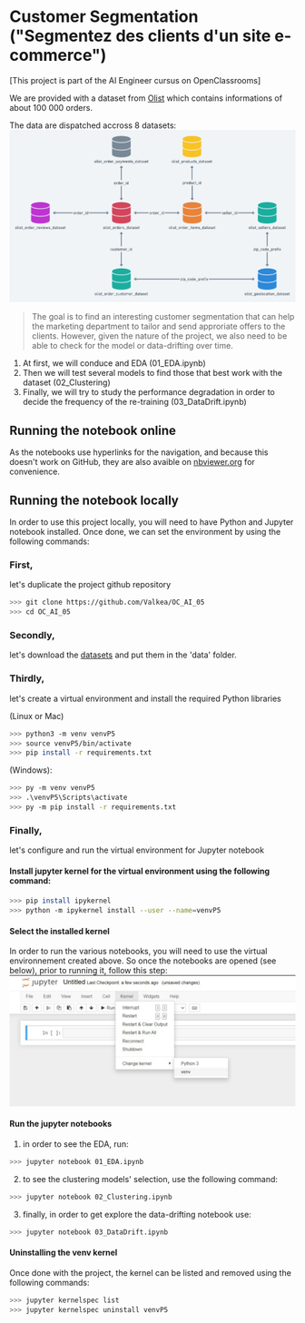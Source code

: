 # Customer Segmentation ("Segmentez des clients d'un site e-commerce")

[This project is part of the AI Engineer cursus on OpenClassrooms]

We are provided with a dataset from [Olist](https://www.kaggle.com/olistbr/brazilian-ecommerce) which contains informations of about 100 000 orders.

The data are dispatched accross 8 datasets:
![alt text](medias/olist_datasets.png)

> The goal is to find an interesting customer segmentation that can help the marketing department to tailor and send approriate offers to the clients.
> However, given the nature of the project, we also need to be able to check for the model or data-drifting over time.

1. At first, we will conduce and EDA (01_EDA.ipynb)
2. Then we will test several models to find those that best work with the dataset (02_Clustering)
3. Finally, we will try to study the performance degradation in order to decide the frequency of the re-training (03_DataDrift.ipynb)

## Running the notebook online

As the notebooks use hyperlinks for the navigation, and because this doesn't work on GitHub, they are also avaible on [nbviewer.org](https://nbviewer.org/github/Valkea/OC_AI_04/tree/main/) for convenience.

## Running the notebook locally

In order to use this project locally, you will need to have Python and Jupyter notebook installed.
Once done, we can set the environment by using the following commands:

### First, 
let's duplicate the project github repository

```bash
>>> git clone https://github.com/Valkea/OC_AI_05
>>> cd OC_AI_05
```

### Secondly,
let's download the [datasets](https://www.kaggle.com/olistbr/brazilian-ecommerce) and put them in the 'data' folder.

### Thirdly,
let's create a virtual environment and install the required Python libraries

(Linux or Mac)
```bash
>>> python3 -m venv venvP5
>>> source venvP5/bin/activate
>>> pip install -r requirements.txt
```

(Windows):
```bash
>>> py -m venv venvP5
>>> .\venvP5\Scripts\activate
>>> py -m pip install -r requirements.txt
```

### Finally,
let's configure and run the virtual environment for Jupyter notebook


#### Install jupyter kernel for the virtual environment using the following command:

```bash
>>> pip install ipykernel
>>> python -m ipykernel install --user --name=venvP5
```

#### Select the installed kernel

In order to run the various notebooks, you will need to use the virtual environnement created above.
So once the notebooks are opened (see below), prior to running it, follow this step:
![alt text](medias/venv_selection.png)

#### Run the jupyter notebooks

1. in order to see the EDA, run:
```bash
>>> jupyter notebook 01_EDA.ipynb
```

2. to see the clustering models' selection, use the following command:
```bash
>>> jupyter notebook 02_Clustering.ipynb
```

3. finally, in order to get explore the data-drifting notebook use:
```bash
>>> jupyter notebook 03_DataDrift.ipynb 
```

#### Uninstalling the venv kernel
Once done with the project, the kernel can be listed and removed using the following commands:

```bash
>>> jupyter kernelspec list
>>> jupyter kernelspec uninstall venvP5
```

